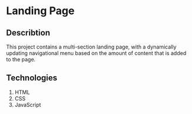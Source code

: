 
# Landing Page
 ## Describtion
This project contains a multi-section landing page, with a dynamically updating navigational menu based on the amount of content that is added to the page.
## Technologies
  1. HTML
  2. CSS
  3. JavaScript
